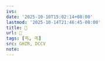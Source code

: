 ```yaml
---
ivs:
date: '2025-10-10T15:02:14+08:00'
lastmod: '2025-10-14T21:46:45-08:00'
title: 󰔠
url: 󰔠
tags: [丐, 丐]
src: GHZR, DCCV
note:
---
```

